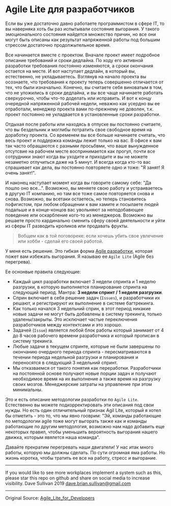 # Agile Lite для разработчиков

Если вы уже достаточно давно работаете программистом в сфере IT, то вы наверняка хоть бы раз испытывали состояние выгорания. У такого эмоционального состояния найдется множество причин, но все они могут быть описаны как результат напряженной работы под большим стрессом достаточно продолжытельное время.

Все начинается вместе с проектом. Вначале проект имеет подробное описание требований и сроки дедлайна. По ходу его активной разработки требования постоянно изменяются, а сроки окончания остается на месте. И вот наступает дедлайн, в который вы, естественно, не укладываетесь. Взглянув на начало проекта вы осознаете, что требования к проекту теперь совершенно отличается от тех, что были изначально. 
Конечно, вы считаете себя виноватым в том, что не уложились в сроки дедлайна, и вы все чаще начинаете работать сверхурочно, чтобы что-то доделать или исправить. И вот к концу очередной напряженной рабочей недели, неважно как усердно вы ее отработали, менеджер проекта вами по-прежнему не доволен, т.к. проект постоянно не укладвается в установленные сроки разработки.

Отдыхая после работы или находясь в отпуске вы постоянно считаете, что вы бездельник и моглибы потратить свое свободное время на доработку проекта. 
Со временем вы все больше начинаете считать, что весь проект и поддержка команды лежит только на вас.
В офисе к вам так часто обращаются с разными просьбвми, что ваше вынужденное отсутсвие на рабочем месте воспринимается как прогул, почти все сотрудники знают когда вы уходите и приходите и вы не можете незаметно отлучиться даже на 5 минут. 
И всегда когда кто-то вас спрашивает как дела, вы постоянно повторяете одно и тоже: "Я занят! Я очень занят!".

И наконец наступает момент когда вы говорите самому себе: "Да пошло оно все...". 
Возможно, вы меняете свою работу и устраиваетесь в другую IT компанию, но там все тоже самое повторяется снова и снова.
Возможно, вы всетаки остаетесь, но теперь становитесь пофигистом, при любом обращении к вам хамите и посылаете людей подальше и в конце-концов вас увольняют за неподобавющее поведение или оскарбление кого-то из менеджеров.
Возможно вы решаете просто кардинально сменить сферу своей деятельности и уйти из сферы IT разводить кроликов или продавать фрукты.

> Вобщем как в той поговореке: если хочешь убить свое увлечение или хобби - сделай его своей работой.

У меня есть решение. Это гибкая форма [Agile разработки](https://ru.wikipedia.org/wiki/Гибкая_методология_разработки), которая пожет вам избежать выгорания. Я называю ее `Agile Lite` (Agile без перегрева).

Ее оснонвые правила следующие: 
* Каждый цикл разработки включает 3 недели спринта и 1 неделю разгрузки, в которую выполняется планирование спринта на следующий период. Мантра: **3 недели спринт / 1 неделя разгрузки**.
* Сприн включает в себя решение задач (`Issues`), и разработчики их решают, и регистрируют их выполнение в системе багтрекинга.
* Как только начался 3 недельний сприн, в этот период никакие новые задачи не могут быть добавлены в систему трекинга, только удалены/закрыты. Это исключает частые переключения разработчиков между контектсами и это хорошо.
* Задачей (`Issue`) является любой блок работы который занимает от 4 до 8 часов рабочего времени разработчика и который прописан в систему трекинга.
* Любые задачи в текущем спринте, которые не были завершены по окончанию очердного периода спринта - пересматриваются в течении периода недельной разгрузки и планирования и переносятся в следующий 3 недельний спринт.
* Мы отказваемся от такого понятия как переработки. Разработчики на постоянной основе получают новые порции задач и получают необходимое время на их выполнение а также время на разгрузку своих мозгов. Менеджерские затраты на управление при этом минимальны.

Это и есть описание методологии разработки по `Agile Lite`. Естественно вы можете подкорректировать эти описания под свои нужды. Но есть один отличительный признак Agil Lite, который я хотел бы отметить - это то, что мы явно гооврим: "Эй, команды работающие по методологии agile тоже могут выгорать также как и команды работающие по другим методология, возможно нам надо добавить еще некоторых правил, чтобы уменьшить вероятность выгорания нашего движка, которым явялется наша команда".

Давайте прекратим перегревать наши двигатели! У нас итак много работы, которую мы должны сделать. По сути огромная яма работы. Но жизнь коротка, чтобы тратить ее все на работу, стресс и выгорание.

----

If you would like to see more workplaces implement a system such as this, please star this repo on github and share on social media to increase visibility.
Dave Sullivan 2019 dave.brian.sullivan@gmail.com

----

Original Source: [Agile_Lite_for_Developers](https://github.com/davebs/AgileLite/blob/master/agile_lite_for_developers.md)
